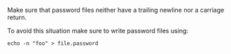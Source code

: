 Make sure that password files neither have a trailing newline nor a carriage return.

To avoid this situation make sure to write password files using:
```
echo -n "foo" > file.password
```
